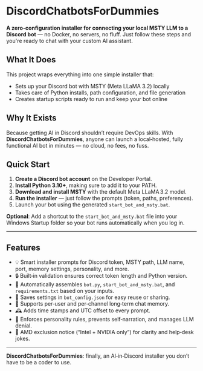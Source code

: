 # DiscordChatbotsForDummies

**A zero‑configuration installer for connecting your local MSTY LLM to a Discord bot** — no Docker, no servers, no fluff. Just follow these steps and you're ready to chat with your custom AI assistant.

## What It Does

This project wraps everything into one simple installer that:

* Sets up your Discord bot with MSTY (Meta LLaMA 3.2) locally
* Takes care of Python installs, path configuration, and file generation
* Creates startup scripts ready to run and keep your bot online

## Why It Exists

Because getting AI in Discord shouldn’t require DevOps skills. With **DiscordChatbotsForDummies**, anyone can launch a local‑hosted, fully functional AI bot in minutes — no cloud, no fees, no fuss.

## Quick Start

1. **Create a Discord bot account** on the Developer Portal.
2. **Install Python 3.10+**, making sure to add it to your PATH.
3. **Download and install MSTY** with the default Meta LLaMA 3.2 model.
4. **Run the installer** — just follow the prompts (token, paths, preferences).
5. Launch your bot using the generated `start_bot_and_msty.bat`.

**Optional**: Add a shortcut to the `start_bot_and_msty.bat` file into your Windows Startup folder so your bot runs automatically when you log in.

---

## Features

* 💡 Smart installer prompts for Discord token, MSTY path, LLM name, port, memory settings, personality, and more.
* 🔒 Built‑in validation ensures correct token length and Python version.
* 🧠 Automatically assembles `bot.py`, `start_bot_and_msty.bat`, and `requirements.txt` based on your inputs.
* 🧾 Saves settings in `bot_config.json` for easy reuse or sharing.
* 💾 Supports per‑user and per‑channel long‑term chat memory.
* 🕰 Adds time stamps and UTC offset to every prompt.
* 🙅 Enforces personality rules, prevents self‑narration, and manages LLM denial.
* 🚫 AMD exclusion notice (“Intel + NVIDIA only”) for clarity and help‑desk jokes.

---

**DiscordChatbotsForDummies**: finally, an AI‑in‑Discord installer you don’t have to be a coder to use.
